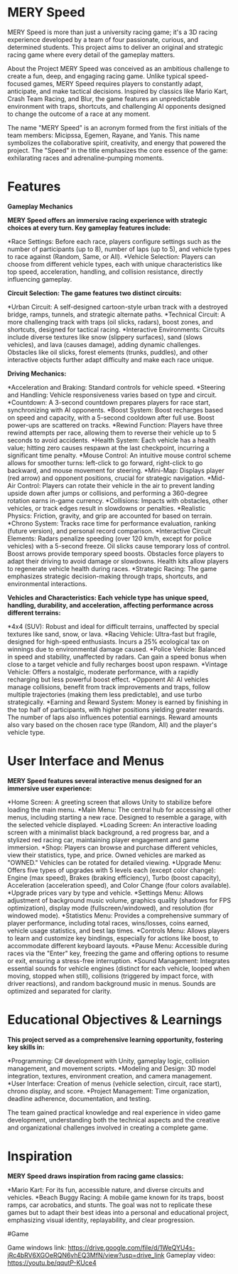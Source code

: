 # MERY Speed

MERY Speed is more than just a university racing game; it's a 3D racing experience developed by a team of four passionate, curious, and determined students. This project aims to deliver an original and strategic racing game where every detail of the gameplay matters. 

About the Project
MERY Speed was conceived as an ambitious challenge to create a fun, deep, and engaging racing game. Unlike typical speed-focused games, MERY Speed requires players to constantly adapt, anticipate, and make tactical decisions. Inspired by classics like Mario Kart, Crash Team Racing, and Blur, the game features an unpredictable environment with traps, shortcuts, and challenging AI opponents designed to change the outcome of a race at any moment. 

The name "MERY Speed" is an acronym formed from the first initials of the team members: Micipssa, Egemen, Rayane, and Yanis. This name symbolizes the collaborative spirit, creativity, and energy that powered the project. The "Speed" in the title emphasizes the core essence of the game: exhilarating races and adrenaline-pumping moments. 

# Features
**Gameplay Mechanics**

**MERY Speed offers an immersive racing experience with strategic choices at every turn. Key gameplay features include:**

*Race Settings: Before each race, players configure settings such as the number of participants (up to 8), number of laps (up to 5), and vehicle types to race against (Random, Same, or All). 
*Vehicle Selection: Players can choose from different vehicle types, each with unique characteristics like top speed, acceleration, handling, and collision resistance, directly influencing gameplay. 

**Circuit Selection: The game features two distinct circuits:**

*Urban Circuit: A self-designed cartoon-style urban track with a destroyed bridge, ramps, tunnels, and strategic alternate paths. 
*Technical Circuit: A more challenging track with traps (oil slicks, radars), boost zones, and shortcuts, designed for tactical racing. 
*Interactive Environments: Circuits include diverse textures like snow (slippery surfaces), sand (slows vehicles), and lava (causes damage), adding dynamic challenges. Obstacles like oil slicks, forest elements (trunks, puddles), and other interactive objects further adapt difficulty and make each race unique. 


**Driving Mechanics:**

*Acceleration and Braking: Standard controls for vehicle speed. 
*Steering and Handling: Vehicle responsiveness varies based on type and circuit. 
*Countdown: A 3-second countdown prepares players for race start, synchronizing with AI opponents. 
*Boost System: Boost recharges based on speed and capacity, with a 5-second cooldown after full use. Boost power-ups are scattered on tracks. 
*Rewind Function: Players have three rewind attempts per race, allowing them to reverse their vehicle up to 5 seconds to avoid accidents. 
*Health System: Each vehicle has a health value; hitting zero causes respawn at the last checkpoint, incurring a significant time penalty. 
*Mouse Control: An intuitive mouse control scheme allows for smoother turns: left-click to go forward, right-click to go backward, and mouse movement for steering. 
*Mini-Map: Displays player (red arrow) and opponent positions, crucial for strategic navigation. 
*Mid-Air Control: Players can rotate their vehicle in the air to prevent landing upside down after jumps or collisions, and performing a 360-degree rotation earns in-game currency. 
*Collisions: Impacts with obstacles, other vehicles, or track edges result in slowdowns or penalties. 
*Realistic Physics: Friction, gravity, and grip are accounted for based on terrain. 
*Chrono System: Tracks race time for performance evaluation, ranking (future version), and personal record comparison. 
*Interactive Circuit Elements: Radars penalize speeding (over 120 km/h, except for police vehicles) with a 5-second freeze. Oil slicks cause temporary loss of control. Boost arrows provide temporary speed boosts. Obstacles force players to adapt their driving to avoid damage or slowdowns. Health kits allow players to regenerate vehicle health during races. 
*Strategic Racing: The game emphasizes strategic decision-making through traps, shortcuts, and environmental interactions. 


**Vehicles and Characteristics: Each vehicle type has unique speed, handling, durability, and acceleration, affecting performance across different terrains:**

*4x4 (SUV): Robust and ideal for difficult terrains, unaffected by special textures like sand, snow, or lava. 
*Racing Vehicle: Ultra-fast but fragile, designed for high-speed enthusiasts. Incurs a 25% ecological tax on winnings due to environmental damage caused. 
*Police Vehicle: Balanced in speed and stability, unaffected by radars. Can gain a speed bonus when close to a target vehicle and fully recharges boost upon respawn. 
*Vintage Vehicle: Offers a nostalgic, moderate performance, with a rapidly recharging but less powerful boost effect. 
*Opponent AI: AI vehicles manage collisions, benefit from track improvements and traps, follow multiple trajectories (making them less predictable), and use turbo strategically. 
*Earning and Reward System: Money is earned by finishing in the top half of participants, with higher positions yielding greater rewards. The number of laps also influences potential earnings. Reward amounts also vary based on the chosen race type (Random, All) and the player's vehicle type. 


# User Interface and Menus

**MERY Speed features several interactive menus designed for an immersive user experience:**

*Home Screen: A greeting screen that allows Unity to stabilize before loading the main menu. 
*Main Menu: The central hub for accessing all other menus, including starting a new race. Designed to resemble a garage, with the selected vehicle displayed. 
*Loading Screen: An interactive loading screen with a minimalist black background, a red progress bar, and a stylized red racing car, maintaining player engagement and game immersion. 
*Shop: Players can browse and purchase different vehicles, view their statistics, type, and price. Owned vehicles are marked as "OWNED." Vehicles can be rotated for detailed viewing. 
*Upgrade Menu: Offers five types of upgrades with 5 levels each (except color change): Engine (max speed), Brakes (braking efficiency), Turbo (boost capacity), Acceleration (acceleration speed), and Color Change (four colors available). *Upgrade prices vary by type and vehicle. 
*Settings Menu: Allows adjustment of background music volume, graphics quality (shadows for FPS optimization), display mode (fullscreen/windowed), and resolution (for windowed mode). 
*Statistics Menu: Provides a comprehensive summary of player performance, including total races, wins/losses, coins earned, vehicle usage statistics, and best lap times. 
*Controls Menu: Allows players to learn and customize key bindings, especially for actions like boost, to accommodate different keyboard layouts. 
*Pause Menu: Accessible during races via the "Enter" key, freezing the game and offering options to resume or exit, ensuring a stress-free interruption. 
*Sound Management: Integrates essential sounds for vehicle engines (distinct for each vehicle, looped when moving, stopped when still), collisions (triggered by impact force, with driver reactions), and random background music in menus. Sounds are optimized and separated for clarity. 


# Educational Objectives & Learnings

**This project served as a comprehensive learning opportunity, fostering key skills in:**

*Programming: C# development with Unity, gameplay logic, collision management, and movement scripts. 
*Modeling and Design: 3D model integration, textures, environment creation, and camera management. 
*User Interface: Creation of menus (vehicle selection, circuit, race start), chrono display, and score. 
*Project Management: Time organization, deadline adherence, documentation, and testing. 

The team gained practical knowledge and real experience in video game development, understanding both the technical aspects and the creative and organizational challenges involved in creating a complete game. 

# Inspiration

**MERY Speed draws inspiration from racing game classics:**

*Mario Kart: For its fun, accessible nature, and diverse circuits and vehicles. 
*Beach Buggy Racing: A mobile game known for its traps, boost ramps, car acrobatics, and stunts. 
The goal was not to replicate these games but to adapt their best ideas into a personal and educational project, emphasizing visual identity, replayability, and clear progression. 

#Game

Game windows link: https://drive.google.com/file/d/1WeQYU4s-jRc4bRV6XGOeRQN6vhEQ3MfN/view?usp=drive_link
Gameplay video: https://youtu.be/qqutP-KUce4

